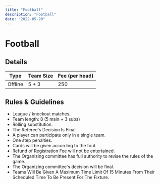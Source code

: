 ```yaml
---
title: "Football"
description: "Football"
date: "2022-05-28"
---
```


# Football

## Details

| Type    | Team Size | Fee (per head) |
| ------- | --------- | -------------- |
| Offline | 5 + 3     | 250            |

## Rules & Guidelines

-   League / knockout matches.
-   Team length: 8 (5 main + 3 subs)
-   Rolling substitution.
-   The Referee's Decision Is Final.
-   A player can participate only in a single team.
-   One step penalties.
-   Cards will be given according to the foul.
-   Refund of Registration Fee will not be entertained.
-   The Organizing committee has full authority to revise the rules of the game.
-   The Organizing committee's decision will be final.
-   Teams Will Be Given A Maximum Time Limit Of 15 Minutes From Their Scheduled Time To Be Present For The Fixture.
